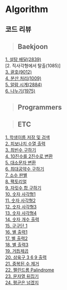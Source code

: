 # Algorithm

## 코드 리뷰
> ## Baekjoon
[1. 설탕 배달(2839)](https://hot-cheshire-a21.notion.site/13d821c78b6081ba8de4c9d2ebd34d0d?pvs=4)<br>
[2. 직사각형에서 탈출(1085)]<br>
[3. 괄호(9012)](https://hot-cheshire-a21.notion.site/13d821c78b6080e2b8c4ff5bbc6219b9?pvs=4)<br>
[4. 분산 처리(1009)](https://hot-cheshire-a21.notion.site/13d821c78b60803291abe329f082e282)<br>
[5. 알람 시계(2884)](https://hot-cheshire-a21.notion.site/13d821c78b608012a307fe52d792ab0f)<br>
[6. 나누기(1975)](https://hot-cheshire-a21.notion.site/147821c78b60806e91e2fe66df1970d6)<br>


> ## Programmers

> ## ETC
[1. 학생이름 저장 및 검색](https://github.com/Han00903/Algorithm/tree/master/src/ETC/one)<br>
[2. 피보나치 수열 출력](https://github.com/Han00903/Algorithm/tree/master/src/ETC/two)<br>
[3. 최빈수 구하기](https://github.com/Han00903/Algorithm/tree/master/src/ETC/three)<br>
[4. 10진수를 2진수로 변환](https://github.com/Han00903/Algorithm/tree/master/src/ETC/four)<br>
[5. 대소문자 변환](https://github.com/Han00903/Algorithm/tree/master/src/ETC/five)<br>
[6. 최대공약수 구하기](https://github.com/Han00903/Algorithm/tree/master/src/ETC/six)<br>
[7. 소수 판별](https://github.com/Han00903/Algorithm/tree/master/src/ETC/seven)<br>
[8. 팩토리얼](https://github.com/Han00903/Algorithm/tree/master/src/ETC/algo241104/one)<br>
[9. 자릿수 합 구하기](https://github.com/Han00903/Algorithm/tree/master/src/ETC/algo241104/two)<br>
[10. 숫자 사각형1](https://github.com/Han00903/Algorithm/tree/master/src/ETC/algo241105/one)<br>
[11. 숫자 사각형2](https://github.com/Han00903/Algorithm/tree/master/src/ETC/algo241105/two)<br>
[12. 숫자 사각형3](https://github.com/Han00903/Algorithm/tree/master/src/ETC/algo241106/one)<br>
[13. 숫자 사각형4](https://github.com/Han00903/Algorithm/tree/master/src/ETC/algo241106/two)<br>
[14. 숫자 개수 출력](https://github.com/Han00903/Algorithm/tree/master/src/ETC/algo241107/one)<br>
[15. 구구단 1](https://github.com/Han00903/Algorithm/tree/master/src/ETC/algo241107/two)<br>
[16. 별 출력1](https://github.com/Han00903/Algorithm/tree/master/src/ETC/algo241108/one)<br>
[17. 별 출력2](https://github.com/Han00903/Algorithm/tree/master/src/ETC/algo241108/two)<br>
[18. 별 출력3](https://github.com/Han00903/Algorithm/tree/master/src/ETC/algo241109/one)<br>
[19. 거듭제곱](https://github.com/Han00903/Algorithm/tree/master/src/ETC/algo241109/two)<br>
[20. 삼육구 3 6 9 출력](https://github.com/Han00903/Algorithm/tree/master/src/ETC/algo241110/one)<br>
[21. 중복된 수 제거](https://github.com/Han00903/Algorithm/tree/master/src/ETC/algo241111/one)<br>
[22. 팰린드롬 Palindrome](https://github.com/Han00903/Algorithm/tree/master/src/ETC/algo241111/two)<br>
[23. 문자열 뒤집기](https://github.com/Han00903/Algorithm/tree/master/src/ETC/algo241112/one)<br>
[24. 평균은 넘겠지](https://github.com/Han00903/Algorithm/tree/master/src/ETC/algo241112/two)<br>
